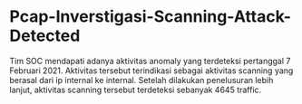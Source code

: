 # Pcap-Inverstigasi-Scanning-Attack-Detected
Tim SOC mendapati adanya aktivitas anomaly yang terdeteksi pertanggal 7 Februari 2021. Aktivitas tersebut terindikasi sebagai aktivitas scanning yang berasal dari ip internal ke internal. Setelah dilakukan penelusuran lebih lanjut, aktivitas scanning tersebut terdeteksi sebanyak 4645 traffic.
